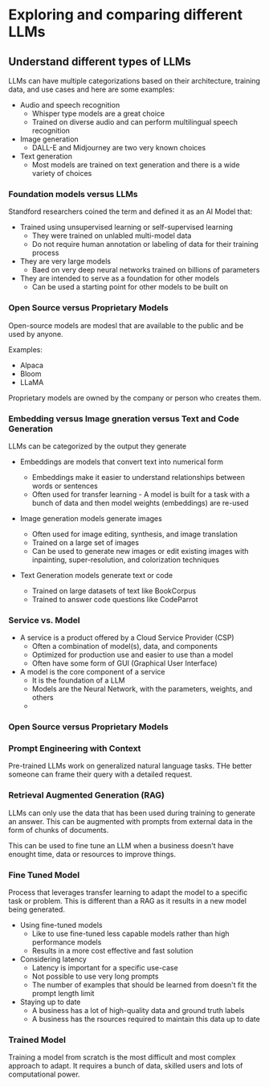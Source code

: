 # Exploring and comparing different LLMs

## Understand different types of LLMs

LLMs can have multiple categorizations based on their architecture, training data, and use cases and here are some examples:

- Audio and speech recognition
  - Whisper type models are a great choice
  - Trained on diverse audio and can perform multilingual speech recognition
- Image generation
  - DALL-E and Midjourney are two very known choices
- Text generation
  - Most models are trained on text generation and there is a wide variety of choices

### Foundation models versus LLMs

Standford researchers coined the term and defined it as an AI Model that:

- Trained using unsupervised learning or self-supervised learning
  - They were trained on unlabled multi-model data
  - Do not require human annotation or labeling of data for their training process
- They are very large models
  - Baed on very deep neural networks trained on billions of parameters
- They are intended to serve as a foundation for other models
  - Can be used a starting point for other models to be built on

### Open Source versus Proprietary Models

Open-source models are modesl that are available to the public and be used by anyone.

Examples:

- Alpaca
- Bloom
- LLaMA

Proprietary models are owned by the company or person who creates them.

### Embedding versus Image gneration versus Text and Code Generation

LLMs can be categorized by the output they generate

- Embeddings are models that convert text into numerical form
  - Embeddings make it easier to understand relationships between words or sentences
  - Often used for transfer learning - A model is built for a task with a bunch of data and then model weights (embeddings) are re-used

- Image generation models generate images
  - Often used for image editing, synthesis, and image translation
  - Trained on a large set of images
  - Can be used to generate new images or edit existing images with inpainting, super-resolution, and colorization techniques

- Text Generation models generate text or code
  - Trained on large datasets of text like BookCorpus
  - Trained to answer code questions like CodeParrot

### Service vs. Model

- A service is a product offered by a Cloud Service Provider (CSP)
  - Often a combination of model(s), data, and components
  - Optimized for production use and easier to use than a model
  - Often have some form of GUI (Graphical User Interface)
- A model is the core component of a service
  - It is the foundation of a LLM
  - Models are the Neural Network, with the parameters, weights, and others
  -

### Open Source versus Proprietary Models

### Prompt Engineering with Context

Pre-trained LLMs work on generalized natural language tasks. THe better someone can frame their query with a detailed request.

### Retrieval Augmented Generation (RAG)

LLMs can only use the data that has been used during training to generate an answer. This can be augmented with prompts from external data in the form of chunks of documents.

This can be used to fine tune an LLM when a business doesn't have enought time, data or resources to improve things.

### Fine Tuned Model

Process that leverages transfer learning to adapt the model to a specific task or problem. This is different than a RAG as it results in a new model being generated.

- Using fine-tuned models
  - Like to use fine-tuned less capable models rather than high performance models
  - Results in a more cost effective and fast solution
- Considering latency
  - Latency is important for a specific use-case
  - Not possible to use very long prompts
  - The number of examples that should be learned from doesn't fit the prompt length limit
- Staying up to date
  - A business has a lot of high-quality data and ground truth labels
  - A business has the rsources required to maintain this data up to date

### Trained Model

Training a model from scratch is the most difficult and most complex approach to adapt. It requires a bunch of data, skilled users and lots of computational power.
